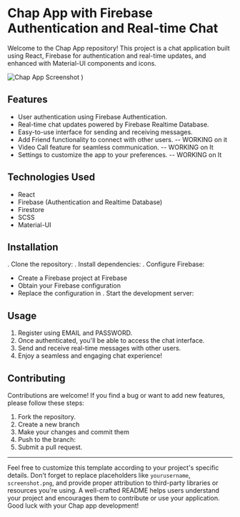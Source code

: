 
# Chap App with Firebase Authentication and Real-time Chat

Welcome to the Chap App repository! This project is a chat application built using React, Firebase for authentication and real-time updates, and enhanced with Material-UI components and icons.


![Chap App Screenshot]( https://firebasestorage.googleapis.com/v0/b/chatapp-e0ef2.appspot.com/o/Chat-App%20(3).png?alt=media&token=5f6cc7e4-5cbf-42b1-a5de-d58b43a8b8c1.https://firebasestorage.googleapis.com/v0/b/chatapp-e0ef2.appspot.com/o/Chat-App%20(2).png?alt=media&token=a6a62433-25ff-46bb-90f0-864852865ff0)
)

## Features

- User authentication using Firebase Authentication.
- Real-time chat updates powered by Firebase Realtime Database.
- Easy-to-use interface for sending and receiving messages.
- Add Friend functionality to connect with other users.  -- WORKING on it
- Video Call feature for seamless communication. -- WORKING on It
- Settings to customize the app to your preferences.  -- WORKING on It


## Technologies Used

- React
- Firebase (Authentication and Realtime Database)
- Firestore
- SCSS
- Material-UI

## Installation

. Clone the repository:
. Install dependencies: 
. Configure Firebase:
   - Create a Firebase project at Firebase
   - Obtain your Firebase configuration
   - Replace the configuration in 
. Start the development server: 

## Usage

1. Register using EMAIL and PASSWORD.
2. Once authenticated, you'll be able to access the chat interface.
3. Send and receive real-time messages with other users.
4. Enjoy a seamless and engaging chat experience!

## Contributing

Contributions are welcome! If you find a bug or want to add new features, please follow these steps:

1. Fork the repository.
2. Create a new branch
3. Make your changes and commit them
4. Push to the branch:
5. Submit a pull request.
---

Feel free to customize this template according to your project's specific details. Don't forget to replace placeholders like `yourusername`, `screenshot.png`, and provide proper attribution to third-party libraries or resources you're using. A well-crafted README helps users understand your project and encourages them to contribute or use your application. Good luck with your Chap app development!
